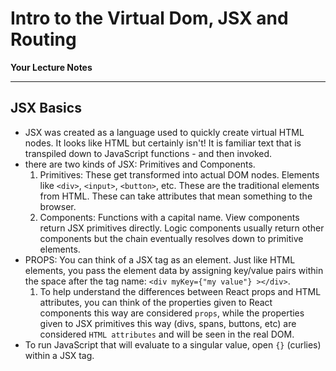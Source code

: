 # Intro to the Virtual Dom, JSX and Routing

**Your Lecture Notes**

---

## JSX Basics

- JSX was created as a language used to quickly create virtual HTML nodes. It looks like HTML but certainly isn't! It is familiar text that is transpiled down to JavaScript functions - and then invoked.
- there are two kinds of JSX: Primitives and Components.
  1. Primitives: These get transformed into actual DOM nodes. Elements like `<div>`, `<input>`, `<button>`, etc. These are the traditional elements from HTML. These can take attributes that mean something to the browser.
  2. Components: Functions with a capital name. View components return JSX primitives directly. Logic components usually return other components but the chain eventually resolves down to primitive elements.
- PROPS: You can think of a JSX tag as an element. Just like HTML elements, you pass the element data by assigning key/value pairs within the space after the tag name: `<div myKey={"my value"} ></div>`.
  1. To help understand the differences between React props and HTML attributes, you can think of the properties given to React components this way are considered `props`, while the properties given to JSX primitives this way (divs, spans, buttons, etc) are considered `HTML attributes` and will be seen in the real DOM.
- To run JavaScript that will evaluate to a singular value, open `{}` (curlies) within a JSX tag.